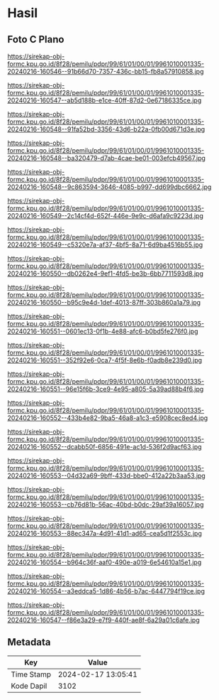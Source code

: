 # Hasil

## Foto C Plano

https://sirekap-obj-formc.kpu.go.id/8f28/pemilu/pdpr/99/61/01/00/01/9961010001335-20240216-160546--91b66d70-7357-436c-bb15-fb8a57910858.jpg

https://sirekap-obj-formc.kpu.go.id/8f28/pemilu/pdpr/99/61/01/00/01/9961010001335-20240216-160547--ab5d188b-e1ce-40ff-87d2-0e67186335ce.jpg

https://sirekap-obj-formc.kpu.go.id/8f28/pemilu/pdpr/99/61/01/00/01/9961010001335-20240216-160548--91fa52bd-3356-43d6-b22a-0fb00d671d3e.jpg

https://sirekap-obj-formc.kpu.go.id/8f28/pemilu/pdpr/99/61/01/00/01/9961010001335-20240216-160548--ba320479-d7ab-4cae-be01-003efcb49567.jpg

https://sirekap-obj-formc.kpu.go.id/8f28/pemilu/pdpr/99/61/01/00/01/9961010001335-20240216-160548--9c863594-3646-4085-b997-dd699dbc6662.jpg

https://sirekap-obj-formc.kpu.go.id/8f28/pemilu/pdpr/99/61/01/00/01/9961010001335-20240216-160549--2c14cf4d-652f-446e-9e9c-d6afa9c9223d.jpg

https://sirekap-obj-formc.kpu.go.id/8f28/pemilu/pdpr/99/61/01/00/01/9961010001335-20240216-160549--c5320e7a-af37-4bf5-8a71-6d9ba4516b55.jpg

https://sirekap-obj-formc.kpu.go.id/8f28/pemilu/pdpr/99/61/01/00/01/9961010001335-20240216-160550--db0262e4-9ef1-4fd5-be3b-6bb7711593d8.jpg

https://sirekap-obj-formc.kpu.go.id/8f28/pemilu/pdpr/99/61/01/00/01/9961010001335-20240216-160550--b95c9e4d-1def-4013-87ff-303b860a1a79.jpg

https://sirekap-obj-formc.kpu.go.id/8f28/pemilu/pdpr/99/61/01/00/01/9961010001335-20240216-160551--0601ec13-0f1b-4e88-afc6-b0bd5fe276f0.jpg

https://sirekap-obj-formc.kpu.go.id/8f28/pemilu/pdpr/99/61/01/00/01/9961010001335-20240216-160551--352f92e6-0ca7-4f5f-8e6b-f0adb8e239d0.jpg

https://sirekap-obj-formc.kpu.go.id/8f28/pemilu/pdpr/99/61/01/00/01/9961010001335-20240216-160551--96e15f6b-3ce9-4e95-a805-5a39ad88b4f6.jpg

https://sirekap-obj-formc.kpu.go.id/8f28/pemilu/pdpr/99/61/01/00/01/9961010001335-20240216-160552--433b4e82-9ba5-46a8-a1c3-e5908cec8ed4.jpg

https://sirekap-obj-formc.kpu.go.id/8f28/pemilu/pdpr/99/61/01/00/01/9961010001335-20240216-160552--dcabb50f-6856-491e-ac1d-536f2d9acf63.jpg

https://sirekap-obj-formc.kpu.go.id/8f28/pemilu/pdpr/99/61/01/00/01/9961010001335-20240216-160553--04d32a69-9bff-433d-bbe0-412a22b3aa53.jpg

https://sirekap-obj-formc.kpu.go.id/8f28/pemilu/pdpr/99/61/01/00/01/9961010001335-20240216-160553--cb76d81b-56ac-40bd-b0dc-29af39a16057.jpg

https://sirekap-obj-formc.kpu.go.id/8f28/pemilu/pdpr/99/61/01/00/01/9961010001335-20240216-160553--88ec347a-4d91-41d1-ad65-cea5d1f2553c.jpg

https://sirekap-obj-formc.kpu.go.id/8f28/pemilu/pdpr/99/61/01/00/01/9961010001335-20240216-160554--b964c36f-aaf0-490e-a019-6e54610a15e1.jpg

https://sirekap-obj-formc.kpu.go.id/8f28/pemilu/pdpr/99/61/01/00/01/9961010001335-20240216-160554--a3eddca5-1d86-4b56-b7ac-6447794f19ce.jpg

https://sirekap-obj-formc.kpu.go.id/8f28/pemilu/pdpr/99/61/01/00/01/9961010001335-20240216-160547--f86e3a29-e7f9-440f-ae8f-6a29a01c6afe.jpg


## Metadata

| Key        | Value               |
| ---------- | ------------------- |
| Time Stamp | 2024-02-17 13:05:41 |
| Kode Dapil | 3102                |



